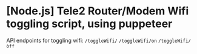 # [Node.js] Tele2 Router/Modem Wifi toggling script, using puppeteer

API endpoints for toggling wifi: ``/toggleWifi/`` ``/toggleWifi/on`` ``/toggleWifi/òff``